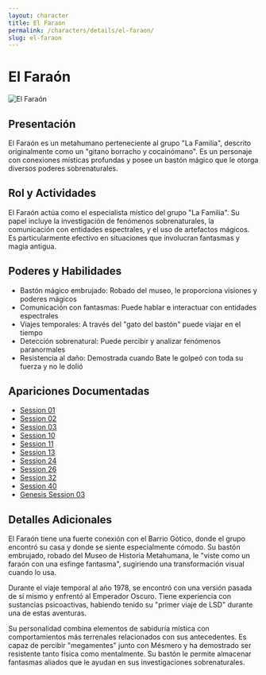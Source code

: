 ```yaml
---
layout: character
title: El Faraon
permalink: /characters/details/el-faraon/
slug: el-faraon
---
```


# El Faraón

<div class="character-photo">
  <img src="{{ site.baseurl }}/assets/img/characters/El%20Faraón.png" alt="El Faraón" />
</div>

## Presentación
El Faraón es un metahumano perteneciente al grupo "La Familia", descrito originalmente como un "gitano borracho y cocainómano". Es un personaje con conexiones místicas profundas y posee un bastón mágico que le otorga diversos poderes sobrenaturales.

## Rol y Actividades
El Faraón actúa como el especialista místico del grupo "La Familia". Su papel incluye la investigación de fenómenos sobrenaturales, la comunicación con entidades espectrales, y el uso de artefactos mágicos. Es particularmente efectivo en situaciones que involucran fantasmas y magia antigua.

## Poderes y Habilidades
- Bastón mágico embrujado: Robado del museo, le proporciona visiones y poderes mágicos
- Comunicación con fantasmas: Puede hablar e interactuar con entidades espectrales
- Viajes temporales: A través del "gato del bastón" puede viajar en el tiempo
- Detección sobrenatural: Puede percibir y analizar fenómenos paranormales
- Resistencia al daño: Demostrada cuando Bate le golpeó con toda su fuerza y no le dolió

## Apariciones Documentadas
- [Session 01](../../campaigns/la-familia/session-01.md)
- [Session 02](../../campaigns/la-familia/session-02.md)
- [Session 03](../../campaigns/la-familia/session-03.md)
- [Session 10](../../campaigns/la-familia/session-10.md)
- [Session 11](../../campaigns/la-familia/session-11.md)
- [Session 13](../../campaigns/la-familia/session-13.md)
- [Session 24](../../campaigns/la-familia/session-24.md)
- [Session 26](../../campaigns/la-familia/session-26.md)
- [Session 32](../../campaigns/la-familia/session-32.md)
- [Session 40](../../campaigns/la-familia/session-40.md)
- [Genesis Session 03](../../campaigns/genesis/session-03.md)

## Detalles Adicionales
El Faraón tiene una fuerte conexión con el Barrio Gótico, donde el grupo encontró su casa y donde se siente especialmente cómodo. Su bastón embrujado, robado del Museo de Historia Metahumana, le "viste como un faraón con una esfinge fantasma", sugiriendo una transformación visual cuando lo usa.

Durante el viaje temporal al año 1978, se encontró con una versión pasada de sí mismo y enfrentó al Emperador Oscuro. Tiene experiencia con sustancias psicoactivas, habiendo tenido su "primer viaje de LSD" durante una de estas aventuras.

Su personalidad combina elementos de sabiduría mística con comportamientos más terrenales relacionados con sus antecedentes. Es capaz de percibir "megamentes" junto con Mésmero y ha demostrado ser resistente tanto física como mentalmente. Su bastón le permite almacenar fantasmas aliados que le ayudan en sus investigaciones sobrenaturales.